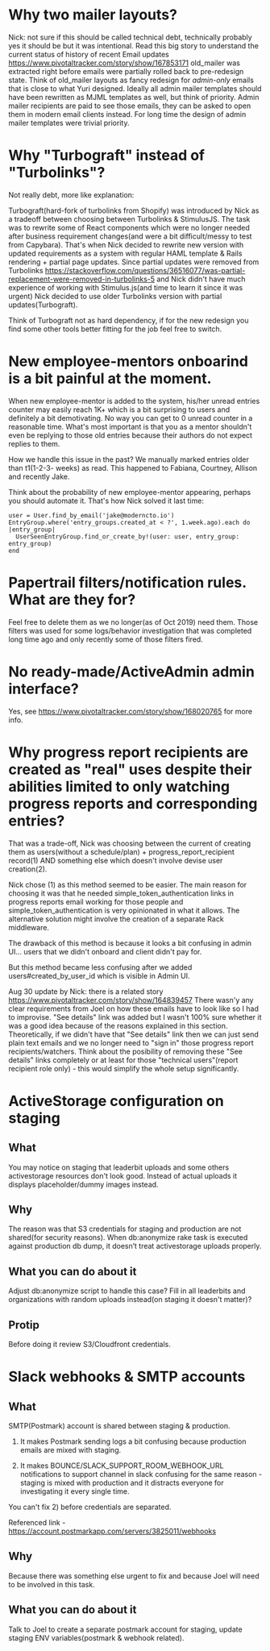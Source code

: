 # Why two mailer layouts?
Nick: not sure if this should be called technical debt, technically probably yes it should be but it was intentional.
Read this big story to understand the current status of history of recent Email updates https://www.pivotaltracker.com/story/show/167853171
old_mailer was extracted right before emails were partially rolled back to pre-redesign state.
Think of old_mailer layouts as fancy redesign for *admin-only* emails that is close to what Yuri designed.
Ideally all admin mailer templates should have been rewritten as MJML templates as well, but think of priority. Admin mailer recipients are paid to see those emails, they can be asked to open them in modern email clients instead. For long time the design of admin mailer templates were trivial priority.

# Why "Turbograft" instead of "Turbolinks"?

Not really debt, more like explanation:

Turbograft(hard-fork of turbolinks from Shopify) was introduced by Nick as a tradeoff between choosing between Turbolinks & StimulusJS.
The task was to rewrite some of React components which were no longer needed after business requirement changes(and were a bit difficult/messy to test from Capybara).
That's when Nick decided to rewrite new version with updated requirements as a system with regular HAML template & Rails rendering + partial page updates.
Since partial updates were removed from Turbolinks https://stackoverflow.com/questions/36516077/was-partial-replacement-were-removed-in-turbolinks-5 and Nick didn't have much experience of working with Stimulus.js(and time to learn it since it was urgent) Nick decided to use older Turbolinks version with partial updates(Turbograft).

Think of Turbograft not as hard dependency, if for the new redesign you find some other tools better fitting for the job feel free to switch.

# New employee-mentors onboarind is a bit painful at the moment.
When new employee-mentor is added to the system, his/her unread entries counter may easily reach 1K+ which is a bit surprising to users and definitely a bit demotivating. No way you can get to 0 unread counter in a reasonable time.
What's most important is that you as a mentor shouldn't even be replying to those old entries because their authors do not expect replies to them.

How we handle this issue in the past?
We manually marked entries older than t1(1-2-3- weeks) as read.
This happened to Fabiana, Courtney, Allison and recently Jake.

Think about the probability of new employee-mentor appearing, perhaps you should automate it. That's how Nick solved it last time:

```
user = User.find_by_email('jake@moderncto.io')
EntryGroup.where('entry_groups.created_at < ?', 1.week.ago).each do |entry_group|
  UserSeenEntryGroup.find_or_create_by!(user: user, entry_group: entry_group)
end
```

# Papertrail filters/notification rules. What are they for?

Feel free to delete them as we no longer(as of Oct 2019) need them. Those filters was used for some logs/behavior investigation that was completed long time ago and only recently some of those filters fired.

# No ready-made/ActiveAdmin admin interface?

Yes, see https://www.pivotaltracker.com/story/show/168020765 for more info.

# Why progress report recipients are created as "real" uses despite their abilities limited to only watching progress reports and corresponding entries?

That was a trade-off, Nick was choosing between the current of creating them as users(without a schedule/plan) + progress_report_recipient record(1) AND something else which doesn't involve devise user creation(2).

Nick chose (1) as this method seemed to be easier. The main reason for choosing it was that he needed simple_token_authentication links in progress reports email working for those people and simple_token_authentication is very opinionated in what it allows. The alternative solution might involve the creation of a separate Rack middleware.

The drawback of this method is because it looks a bit confusing in admin UI... users that we didn't onboard and client didn't pay for.

But this method became less confusing after we added users#created_by_user_id which is visible in Admin UI.

Aug 30 update by Nick: there is a related story https://www.pivotaltracker.com/story/show/164839457
There wasn'y any clear requirements from Joel on how these emails have to look like so I had to improvise. "See details" link was added but I wasn't 100% sure whether it was a good idea because of the reasons explained in this section.
Theoretically, if we didn't have that "See details" link then we can just send plain text emails and we no longer need to "sign in" those progress report recipients/watchers. Think about the posibility of removing these "See details" links completely or at least for those "technical users"(report recipient role only) - this would simplify the whole setup significantly.

# ActiveStorage configuration on staging
What
------------
You may notice on staging that leaderbit uploads and some others activestorage resources don't look good.
Instead of actual uploads it displays placeholder/dummy images instead.

Why
------------
The reason was that S3 credentials for staging and production are not shared(for security reasons). When db:anonymize rake task is executed against production db dump, it doesn’t treat activestorage uploads properly.

What you can do about it
------------
Adjust db:anonymize script to handle this case?
Fill in all leaderbits and organizations with random uploads instead(on
staging it doesn't matter)?

Protip
------------
Before doing it review S3/Cloudfront credentials.


# Slack webhooks & SMTP accounts
What
------------
SMTP(Postmark) account is shared between staging & production.

1) It makes Postmark sending logs a bit confusing because production emails
are mixed with staging.

2) It makes BOUNCE/SLACK_SUPPORT_ROOM_WEBHOOK_URL notifications to
support channel in slack confusing for the same reason - staging is
mixed with production and it distracts everyone for investigating it
every single time.

You can't fix 2) before credentials are separated.

Referenced link - https://account.postmarkapp.com/servers/3825011/webhooks

Why
------------
Because there was something else urgent to fix and because Joel will
need to be involved in this task.


What you can do about it
------------
Talk to Joel to create a separate postmark account for staging, update
staging ENV variables(postmark & webhook related).
